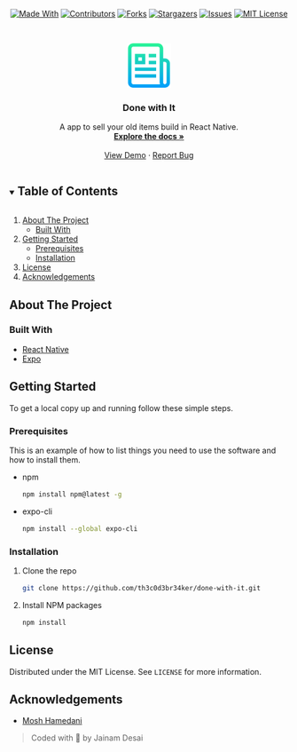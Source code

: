 <!-- PROJECT SHIELDS -->
<!--
*** I'm using markdown "reference style" links for readability.
*** Reference links are enclosed in brackets [ ] instead of parentheses ( ).
*** See the bottom of this document for the declaration of the reference variables
*** for contributors-url, forks-url, etc. This is an optional, concise syntax you may use.
*** https://www.markdownguide.org/basic-syntax/#reference-style-links
-->
<span style="display:block;text-align:center">

[![Made With][made-with-shield]][made-with-url]
[![Contributors][contributors-shield]][contributors-url]
[![Forks][forks-shield]][forks-url]
[![Stargazers][stars-shield]][stars-url]
[![Issues][issues-shield]][issues-url]
[![MIT License][license-shield]][license-url]

</span>

<!-- PROJECT LOGO -->
<br />
<p align="center">
  <a href="https://github.com/th3c0d3br34ker/done-with-it">
    <img src="images/logo.png" alt="Logo" width="80" height="80">
  </a>

  <h3 align="center">Done with It</h3>

  <p align="center">
    A app to sell your old items build in React Native.
    <br />
    <a href="https://github.com/th3c0d3br34ker/done-with-it"><strong>Explore the docs »</strong></a>
    <br />
    <br />
    <a href="https://expo.io/accounts/th3c0d3br34ker/projects/DoneWithIt">View Demo</a>
    ·
    <a href="https://github.com/th3c0d3br34ker/done-with-it/issues">Report Bug</a>
  </p>
</p>

<!-- TABLE OF CONTENTS -->
<details open="open">
  <summary><h2 style="display: inline-block">Table of Contents</h2></summary>
  <ol>
    <li>
      <a href="#about-the-project">About The Project</a>
      <ul>
        <li><a href="#built-with">Built With</a></li>
      </ul>
    </li>
    <li>
      <a href="#getting-started">Getting Started</a>
      <ul>
        <li><a href="#prerequisites">Prerequisites</a></li>
        <li><a href="#installation">Installation</a></li>
      </ul>
    </li>
    <li><a href="#license">License</a></li>
    <li><a href="#acknowledgements">Acknowledgements</a></li>
  </ol>
</details>

<!-- ABOUT THE PROJECT -->

## About The Project

<!-- [![Product Name Screen Shot][product-screenshot]](https://example.com) -->

### Built With

- [React Native](https://reactnative.dev/)
- [Expo](https://expo.io/)

<!-- GETTING STARTED -->

## Getting Started

To get a local copy up and running follow these simple steps.

### Prerequisites

This is an example of how to list things you need to use the software and how to install them.

- npm

  ```sh
  npm install npm@latest -g
  ```

- expo-cli

  ```sh
  npm install --global expo-cli
  ```

### Installation

1. Clone the repo
   ```sh
   git clone https://github.com/th3c0d3br34ker/done-with-it.git
   ```
2. Install NPM packages
   ```sh
   npm install
   ```

<!-- LICENSE -->

## License

Distributed under the MIT License. See `LICENSE` for more information.

<!-- ACKNOWLEDGEMENTS -->

## Acknowledgements

- [Mosh Hamedani](https://codewithmosh.com/)

> Coded with 🖤 by Jainam Desai

<!-- MARKDOWN LINKS & IMAGES -->
<!-- https://www.markdownguide.org/basic-syntax/#reference-style-links -->

[contributors-shield]: https://img.shields.io/github/contributors/th3c0d3br34ker/done-with-it.svg?style=for-the-badge
[contributors-url]: https://github.com/th3c0d3br34ker/done-with-it/graphs/contributors
[forks-shield]: https://img.shields.io/github/forks/th3c0d3br34ker/done-with-it.svg?style=for-the-badge
[forks-url]: https://github.com/th3c0d3br34ker/done-with-it/network/members
[stars-shield]: https://img.shields.io/github/stars/th3c0d3br34ker/done-with-it.svg?style=for-the-badge
[stars-url]: https://github.com/th3c0d3br34ker/done-with-it/stargazers
[issues-shield]: https://img.shields.io/github/issues/th3c0d3br34ker/done-with-it.svg?style=for-the-badge
[issues-url]: https://github.com/th3c0d3br34ker/done-with-it/issues
[license-shield]: https://img.shields.io/github/license/th3c0d3br34ker/done-with-it.svg?style=for-the-badge
[license-url]: https://github.com/th3c0d3br34ker/done-with-it/blob/master/LICENSE.txt
[made-with-shield]: https://img.shields.io/github/languages/top/th3c0d3br34ker/done-with-it?style=for-the-badge
[made-with-url]: https://shields.io/github/languages/top/th3c0d3br34ker/done-with-it.svg?style-for-the-badge
[product-screenshot]: images/screenshot.png
